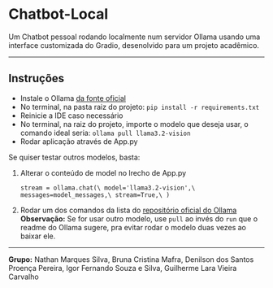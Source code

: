 # Chatbot-Local
Um Chatbot pessoal rodando localmente num servidor Ollama usando uma interface customizada do Gradio, desenolvido para um projeto acadêmico.  

---

## Instruções  
- Instale o Ollama [da fonte oficial](https://ollama.com/download)  
- No terminal, na pasta raiz do projeto:
  `pip install -r requirements.txt`
- Reinicie a IDE caso necessário
- No terminal, na raiz do projeto, importe o modelo que deseja usar, o comando ideal seria:
  `ollama pull llama3.2-vision`  
- Rodar aplicação através de App.py

Se quiser testar outros modelos, basta:
1. Alterar o conteúdo de model no lrecho de App.py

      `stream = ollama.chat(\
              model='llama3.2-vision',\
              messages=model_messages,\
              stream=True,\
          )`

2. Rodar um dos comandos da lista do [repositório oficial do Ollama](https://github.com/ollama/ollama)
**Observação:** Se for usar outro modelo, use `pull` ao invés do `run` que o readme do Ollama sugere, pra evitar rodar o modelo duas vezes ao baixar ele.

---

**Grupo:** Nathan Marques Silva, Bruna Cristina Mafra, Denilson dos Santos Proença Pereira, Igor Fernando Souza e Silva, Guilherme Lara Vieira Carvalho

